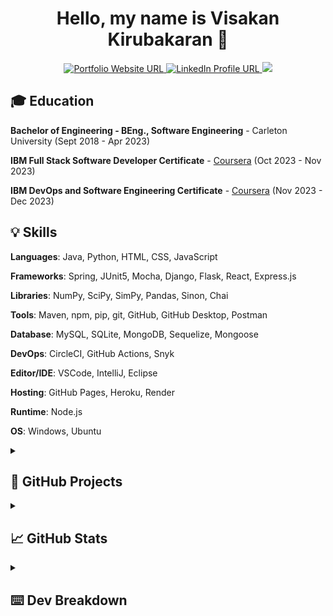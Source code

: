 <h1 align="center">Hello, my name is Visakan Kirubakaran 👋 </h1> 
<p align="center">
  <a href="https://vikiru.vercel.app/">
    <img src="https://img.shields.io/badge/Portfolio-255E63?style=for-the-badge&logo=About.me&logoColor=white" alt="Portfolio Website URL">
  </a>
  <a href="https://www.linkedin.com/in/viskirubakaran/">
    <img src="https://img.shields.io/badge/LinkedIn-0077B5?style=for-the-badge&logo=linkedin&logoColor=white" alt="LinkedIn Profile URL">
  </a>
  <a href="https://wakatime.com/@vikiru">
    <img src="https://img.shields.io/badge/WakaTime-000000?style=for-the-badge&logo=WakaTime&logoColor=white">
  </a>
</p>

## 🎓 Education

**Bachelor of Engineering - BEng., Software Engineering** - Carleton University (Sept 2018 - Apr 2023)

**IBM Full Stack Software Developer Certificate** - [Coursera](https://coursera.org/share/2c288e462af814df334a75f4e59cbfe6) (Oct 2023 - Nov 2023)

**IBM DevOps and Software Engineering Certificate** - [Coursera](https://coursera.org/share/ff5dc718cd4f17208f60c5004f079928) (Nov 2023 - Dec 2023)

## 💡 Skills

**Languages**: Java, Python, HTML, CSS, JavaScript

**Frameworks**: Spring, JUnit5, Mocha, Django, Flask, React, Express.js

**Libraries**: NumPy, SciPy, SimPy, Pandas, Sinon, Chai

**Tools**: Maven, npm, pip, git, GitHub, GitHub Desktop, Postman

**Database**: MySQL, SQLite, MongoDB, Sequelize, Mongoose

**DevOps**: CircleCI, GitHub Actions, Snyk

**Editor/IDE**: VSCode, IntelliJ, Eclipse

**Hosting**: GitHub Pages, Heroku, Render

**Runtime**: Node.js

**OS**: Windows, Ubuntu


<details>
<summary><h2>🚀 GitHub Projects</h2></summary>

- **RESTasaurus | Dinosaur REST API**
  - Technologies Used: `Express.js`, `MongoDB`, `Mongoose`, `Sinon`, `Mocha`, `Chai`
  - [GitHub Repo](https://github.com/vikiru/restasaurus)
  - [Project Showcase Page](https://vikiru.vercel.app/projects/RESTasaurus)
  
- **Portfolio Website**
  - Technologies Used: `React`, `React Router`, `TailwindCSS`
  - [GitHub Repo](https://github.com/vikiru/vikiru.github.io)
  - [Project Showcase Page](https://vikiru.vercel.app/projects/Portfolio)

- **Urvo | Multi-purpose Discord Bot**
  - Technologies Used: `Node.js`, `SQLite`, `Sequelize`, `Mocha`, `Chai`
  - [GitHub Repo](https://github.com/vikiru/Urvo)
  - [Project Showcase Page](https://vikiru.vercel.app/projects/Urvo)

- **CodeSmell | Static Analysis Tool**
  - Technologies Used: `Java`,`Maven`, `JUnit`, `Python`, `JavaFX WebView`, `HTML`, `CSS`, `JavaScript`
  - [GitHub Repo](https://github.com/vikiru/CodeSmell)
  - [Project Showcase Page](https://vikiru.vercel.app/projects/CodeSmell)

- **discrete-sim | Manufacturing Facility Simulation**
  - Technologies Used: `Python`, `NumPy`, `SciPy`, `SimPy`
  - [GitHub Repo](https://github.com/vikiru/discrete-sim)
  - [Project Showcase Page](https://vikiru.vercel.app/projects/discrete-sim)

- **Mini-SurveyMonkey | Spring Boot CRUD Web App**
  - Technologies Used: `Java`, `Maven`, `Spring Boot`, `Thymeleaf`, `JUnit`, `HTML`, `CSS`
  - [GitHub Repo](https://github.com/vikiru/Mini-SurveyMonkey)
  - [Project Showcase Page](https://vikiru.vercel.app/projects/Mini-SurveyMonkey)

- **Elevator Simulator | Threads and UDP**
  - Technologies Used: `Java`, `Maven`, `JUnit`
  - GitHub Repo: `private`
  - [Project Showcase Page](https://vikiru.vercel.app/projects/Elevator-Simulator)

- **digitalRisk | MVC Swing Game**
  - Technologies Used: `Java`, `Maven`, `JUnit`, `Swing`
  - [GitHub Repo](https://github.com/flavji/digitalRisk)
  - [Project Showcase Page](https://vikiru.vercel.app/projects/digitalRisk)

</details>

<details>
  <summary><h2>📈 GitHub Stats</h2></summary>
  <p align="center">
<a href="https://github.com/anuraghazra/github-readme-stats"><img src="https://github-readme-stats.vercel.app/api/?username=vikiru&show_icons=true&count_private=true&theme=react&hide_border=true&bg_color=1F222E" width="400px" alt="Visakan Kirubakaran's Github Stats" /></a>
<a href="https://github.com/anuraghazra/github-readme-stats"><img src="https://github-readme-stats.vercel.app/api/top-langs/?username=vikiru&langs_count=8&layout=compact&theme=react&hide_border=true&bg_color=1F222E" height="167px"  alt="Visakan Kirubakaran's Most Used Languages"/></a>
    <a href="https://github.com/DenverCoder1/github-readme-streak-stats"><img src="https://streak-stats.demolab.com?user=vikiru&theme=monokai-metallian&hide_border=true&card_width=500&dates=61DBFA&currStreakNum=61DBFA&ring=61DBFA&currStreakLabel=61DBFA&sideNums=61DBFA&sideLabels=61DBFA&fire=61DBFA" alt="Visakan Kirubakaran's Programming Streak"/></a>
  </p>
</details>

<details>
  <summary><h2>⌨️ Dev Breakdown</h2></summary>
<!--START_SECTION:waka-->

```python
From: 30 January 2024 - To: 06 February 2024

Total Time: 42 hrs 34 mins

Other        19 hrs 44 mins  ███████████▓░░░░░░░░░░░░░   46.37 %
```

<!--END_SECTION:waka-->
</details>
